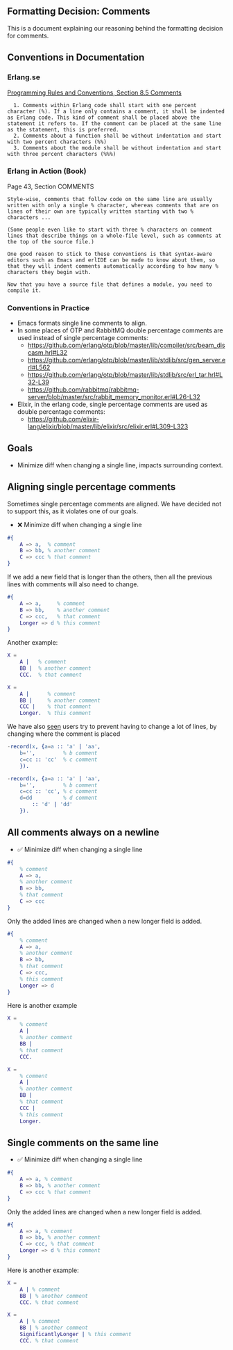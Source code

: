 ## Formatting Decision: Comments

This is a document explaining our reasoning behind the formatting decision for comments.

## Conventions in Documentation

### Erlang.se

[Programming Rules and Conventions, Section 8.5 Comments](http://www.erlang.se/doc/programming_rules.shtml#HDR36)

```
  1. Comments within Erlang code shall start with one percent character (%). If a line only contains a comment, it shall be indented as Erlang code. This kind of comment shall be placed above the statement it refers to. If the comment can be placed at the same line as the statement, this is preferred.
  2. Comments about a function shall be without indentation and start with two percent characters (%%)
  3. Comments about the module shall be without indentation and start with three percent characters (%%%)
```

### Erlang in Action (Book)
Page 43, Section COMMENTS

```
Style-wise, comments that follow code on the same line are usually written with only a single % character, whereas comments that are on lines of their own are typically written starting with two % characters ...

(Some people even like to start with three % characters on comment lines that describe things on a whole-file level, such as comments at the top of the source file.)

One good reason to stick to these conventions is that syntax-aware editors such as Emacs and erlIDE can be made to know about them, so that they will indent comments automatically according to how many % characters they begin with.

Now that you have a source file that defines a module, you need to compile it.
```

### Conventions in Practice

 - Emacs formats single line comments to align.
 - In some places of OTP and RabbitMQ double percentage comments are used instead of single percentage comments:
   * https://github.com/erlang/otp/blob/master/lib/compiler/src/beam_discasm.hrl#L32
   * https://github.com/erlang/otp/blob/master/lib/stdlib/src/gen_server.erl#L562
   * https://github.com/erlang/otp/blob/master/lib/stdlib/src/erl_tar.hrl#L32-L39
   * https://github.com/rabbitmq/rabbitmq-server/blob/master/src/rabbit_memory_monitor.erl#L26-L32
 - Elixir, in the erlang code, single percentage comments are used as double percentage comments:
   * https://github.com/elixir-lang/elixir/blob/master/lib/elixir/src/elixir.erl#L309-L323

## Goals

  - Minimize diff when changing a single line, impacts surrounding context.

## Aligning single percentage comments

Sometimes single percentage comments are aligned.
We have decided not to support this, as it violates one of our goals.

 - ❌ Minimize diff when changing a single line

```erlang
#{
    A => a,  % comment
    B => bb, % another comment
    C => ccc % that comment
}
```

If we add a new field that is longer than the others,
then all the previous lines with comments will also need to change.

```erlang
#{
    A => a,     % comment
    B => bb,    % another comment
    C => ccc,   % that comment
    Longer => d % this comment
}
```

Another example:

```erlang
X =
    A |   % comment
    BB |  % another comment
    CCC.  % that comment
```

```erlang
X =
    A |      % comment
    BB |     % another comment
    CCC |    % that comment
    Longer.  % this comment
```

We have also [seen](https://github.com/erlang/otp/blob/master/lib/stdlib/src/erl_lint.erl#L107) users try to prevent having to change a lot of lines, by changing where the comment is placed

```erlang
-record(x, {a=a :: 'a' | 'aa',
    b='',         % b comment
    c=cc :: 'cc'  % c comment
    }).
```

```erlang
-record(x, {a=a :: 'a' | 'aa',
    b='',         % b comment
    c=cc :: 'cc', % c comment
    d=dd          % d comment
        :: 'd' | 'dd'
    }).
```


## All comments always on a newline

- ✅ Minimize diff when changing a single line

```erlang
#{
    % comment
    A => a,
    % another comment
    B => bb,
    % that comment
    C => ccc
}
```

Only the added lines are changed when a new longer field is added.

```erlang
#{
    % comment
    A => a,
    % another comment
    B => bb,
    % that comment
    C => ccc,
    % this comment
    Longer => d
}
```

Here is another example

```erlang
X =
    % comment
    A |
    % another comment
    BB |
    % that comment
    CCC.
```

```erlang
X =
    % comment
    A |
    % another comment
    BB |
    % that comment
    CCC |
    % this comment
    Longer.
```

## Single comments on the same line

- ✅ Minimize diff when changing a single line

```erlang
#{
    A => a, % comment
    B => bb, % another comment
    C => ccc % that comment
}
```

Only the added lines are changed when a new longer field is added.

```erlang
#{
    A => a, % comment
    B => bb, % another comment
    C => ccc, % that comment
    Longer => d % this comment
}
```

Here is another example:

```erlang
X =
    A | % comment
    BB | % another comment
    CCC. % that comment
```

```erlang
X =
    A | % comment
    BB | % another comment
    SignificantlyLonger | % this comment
    CCC. % that comment
```
